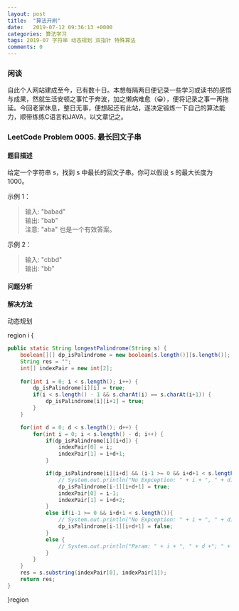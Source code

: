 ```yaml
---
layout: post
title:  "算法开刷"
date:   2019-07-12 09:36:13 +0000
categories: 算法学习
tags: 2019-07 字符串 动态规划 双指针 特殊算法
comments: 0
---
```


### 闲谈
自此个人网站建成至今，已有数十日。本想每隔两日便记录一些学习或读书的感悟与成果，然就生活安顿之事忙于奔波，加之懒病难愈（😀），便将记录之事一再拖延。今回老家休息，整日无事，便想起还有此站，遂决定锻炼一下自己的算法能力，顺带练练C语言和JAVA，以文章记之。

### LeetCode Problem 0005. 最长回文子串
#### 题目描述
给定一个字符串 s，找到 s 中最长的回文子串。你可以假设 s 的最大长度为 1000。

示例 1：  

> 输入: "babad"  
> 输出: "bab"  
> 注意: "aba" 也是一个有效答案。

示例 2：

> 输入: "cbbd"  
> 输出: "bb"

#### 问题分析
#### 解决方法

动态规划

<!---details>

<summary>Java 代码</summary--->
region i {
```java
public static String longestPalindrome(String s) {
    boolean[][] dp_isPalindrome = new boolean[s.length()][s.length()];
    String res = "";
    int[] indexPair = new int[2];
    
    for(int i = 0; i < s.length(); i++) {
        dp_isPalindrome[i][i] = true;
        if(i < s.length() - 1 && s.charAt(i) == s.charAt(i+1)) {
            dp_isPalindrome[i][i+1] = true;
        }
    }

    for(int d = 0; d < s.length(); d++) {
        for(int i = 0; i < s.length() - d; i++) {
            if(dp_isPalindrome[i][i+d]) {
                indexPair[0] = i;
                indexPair[1] = i+d+1;
            }

            if(dp_isPalindrome[i][i+d] && (i-1 >= 0 && i+d+1 < s.length()) && s.charAt(i-1) == s.charAt(i+d+1)) {
                // System.out.println("No Expception: " + i + ", " + d);
                dp_isPalindrome[i-1][i+d+1] = true;
                indexPair[0] = i-1;
                indexPair[1] = i+d+2;
            }
            else if(i-1 >= 0 && i+d+1 < s.length()){
                // System.out.println("No Expception: " + i + ", " + d);
                dp_isPalindrome[i-1][i+d+1] = false;
            }
            else {
                // System.out.println("Param: " + i + ", " + d +"; " + "Out of Bounds: " + (i-1) + ", " + (i+d+1));
            }
        }
    }
    res = s.substring(indexPair[0], indexPair[1]);
    return res;
}
```
}region
<!---/details--->